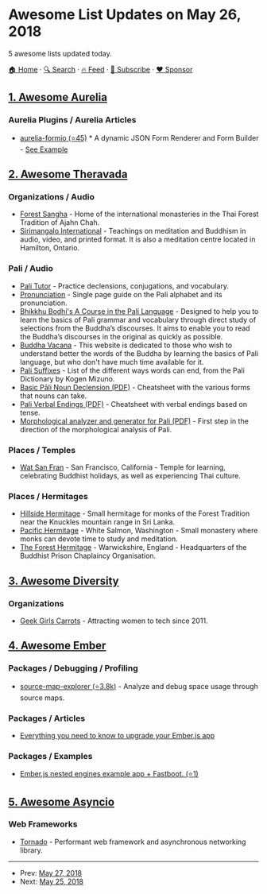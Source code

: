 # Awesome List Updates on May 26, 2018

5 awesome lists updated today.

[🏠 Home](/README.md) · [🔍 Search](https://www.trackawesomelist.com/search/) · [🔥 Feed](https://www.trackawesomelist.com/rss.xml) · [📮 Subscribe](https://trackawesomelist.us17.list-manage.com/subscribe?u=d2f0117aa829c83a63ec63c2f&id=36a103854c) · [❤️  Sponsor](https://github.com/sponsors/theowenyoung)



## [1. Awesome Aurelia](/content/aurelia-contrib/awesome-aurelia/README.md)

### Aurelia Plugins / Aurelia Articles

*   [aurelia-formio (⭐45)](https://github.com/formio/aurelia-formio) \* A dynamic JSON Form Renderer and Form Builder - [See Example](https://formio.github.io/aurelia-formio/)

## [2. Awesome Theravada](/content/johnjago/awesome-theravada/README.md)

### Organizations / Audio

*   [Forest Sangha](https://forestsangha.org/) - Home of the international monasteries in the Thai Forest Tradition of Ajahn Chah.
*   [Sirimangalo International](https://www.sirimangalo.org/) - Teachings on meditation and Buddhism in audio, video, and printed format. It is also a meditation centre located in Hamilton, Ontario.

### Pali / Audio

*   [Pali Tutor](https://www.arrowriver.ca/pali/paliDrill1.html) - Practice declensions, conjugations, and vocabulary.
*   [Pronunciation](http://www.bps.lk/pali_misc/palipron.html) - Single page guide on the Pali alphabet and its pronunciation.
*   [Bhikkhu Bodhi's A Course in the Pali Language](http://bodhimonastery.org/a-course-in-the-pali-language.html) - Designed to help you to learn the basics of Pali grammar and vocabulary through direct study of selections from the Buddha’s discourses. It aims to enable you to read the Buddha’s discourses in the original as quickly as possible.
*   [Buddha Vacana](http://www.buddha-vacana.org/index.html) - This website is dedicated to those who wish to understand better the words of the Buddha by learning the basics of Pali language, but who don't have much time available for it.
*   [Pali Suffixes](http://dhamma.ru/paali/tables/palisufi.htm) - List of the different ways words can end, from the Pali Dictionary by Kogen Mizuno.
*   [Basic Pāli Noun Declension (PDF)](http://palitools.sourceforge.net/docs/BasicPaliNounDeclension.pdf) - Cheatsheet with the various forms that nouns can take.
*   [Pali Verbal Endings (PDF)](http://palitools.sourceforge.net/docs/PaliVerbalEndings.pdf) - Cheatsheet with verbal endings based on tense.
*   [Morphological analyzer and generator for Pali (PDF)](https://arxiv.org/pdf/1510.01570.pdf) - First step in the direction of the morphological analysis of Pali.

### Places / Temples

*   [Wat San Fran](http://watsanfran.org/) - San Francisco, California - Temple for learning, celebrating Buddhist holidays, as well as experiencing Thai culture.

### Places / Hermitages

*   [Hillside Hermitage](http://www.hillsidehermitage.org/) - Small hermitage for monks of the Forest Tradition near the Knuckles mountain range in Sri Lanka.
*   [Pacific Hermitage](http://pacifichermitage.org/) - White Salmon, Washington - Small monastery where monks can devote time to study and meditation.
*   [The Forest Hermitage](http://foresthermitage.org.uk/) - Warwickshire, England - Headquarters of the Buddhist Prison Chaplaincy Organisation.

## [3. Awesome Diversity](/content/folkswhocode/awesome-diversity/README.md)

### Organizations

*   [Geek Girls Carrots](http://gocarrots.org) - Attracting women to tech since 2011.

## [4. Awesome Ember](/content/ember-community-russia/awesome-ember/README.md)

### Packages / Debugging / Profiling

*   [source-map-explorer (⭐3.8k)](https://github.com/danvk/source-map-explorer) - Analyze and debug space usage through source maps.

### Packages / Articles

*   [Everything you need to know to upgrade your Ember.js app](https://medium.com/front-end-hacking/everything-you-need-to-know-to-upgrade-your-ember-js-app-including-ember-3-9de5e808dde0)

### Packages / Examples

*   [Ember.js nested engines example app + Fastboot. (⭐1)](https://github.com/catz/eng-test)

## [5. Awesome Asyncio](/content/timofurrer/awesome-asyncio/README.md)

### Web Frameworks

*   [Tornado](http://www.tornadoweb.org/en/stable/) - Performant web framework and asynchronous networking library.

---

- Prev: [May 27, 2018](/content/2018/05/27/README.md)
- Next: [May 25, 2018](/content/2018/05/25/README.md)